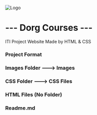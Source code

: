 ![Logo](https://github.com/user-attachments/assets/fc68cf5e-6cb3-4491-80b7-8ea1f2a68612)

# --- **Dorg Courses** ---
ITI Project Website Made by HTML & CSS

### Project Format
### Images Folder ---> Images
### CSS Folder ---> CSS Files
### HTML Files (No Folder)
### Readme.md
